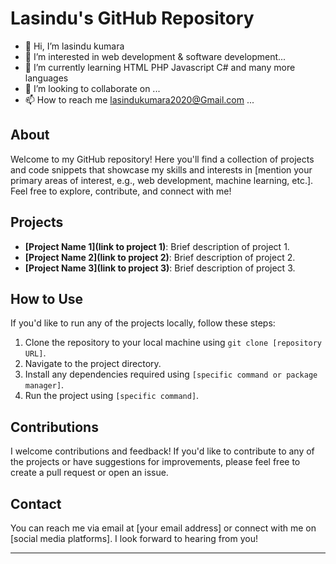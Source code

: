 # Lasindu's GitHub Repository

- 👋 Hi, I’m lasindu kumara
- 👀 I’m interested in web development & software development...
- 🌱 I’m currently learning HTML PHP Javascript C# and many more languages 
- 💞️ I’m looking to collaborate on ...
- 📫 How to reach me lasindukumara2020@Gmail.com ...


## About
Welcome to my GitHub repository! Here you'll find a collection of projects and code snippets that showcase my skills and interests in [mention your primary areas of interest, e.g., web development, machine learning, etc.]. Feel free to explore, contribute, and connect with me!

## Projects
- **[Project Name 1](link to project 1)**: Brief description of project 1.
- **[Project Name 2](link to project 2)**: Brief description of project 2.
- **[Project Name 3](link to project 3)**: Brief description of project 3.

## How to Use
If you'd like to run any of the projects locally, follow these steps:
1. Clone the repository to your local machine using `git clone [repository URL]`.
2. Navigate to the project directory.
3. Install any dependencies required using `[specific command or package manager]`.
4. Run the project using `[specific command]`.

## Contributions
I welcome contributions and feedback! If you'd like to contribute to any of the projects or have suggestions for improvements, please feel free to create a pull request or open an issue.

## Contact
You can reach me via email at [your email address] or connect with me on [social media platforms]. I look forward to hearing from you!

---



<!---
lasindukumara/lasindukumara is a ✨ special ✨ repository because its `README.md` (this file) appears on your GitHub profile.
You can click the Preview link to take a look at your changes.
--->
